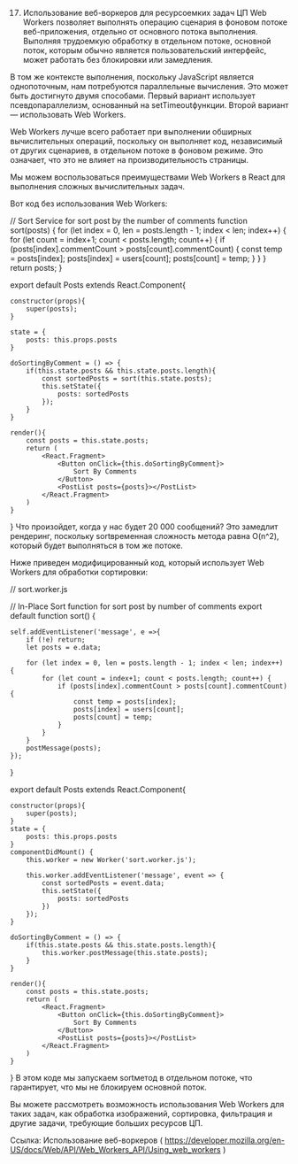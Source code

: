 17. Использование веб-воркеров для ресурсоемких задач ЦП
Web Workers позволяет выполнять операцию сценария в фоновом потоке веб-приложения, отдельно от основного потока выполнения. Выполняя трудоемкую обработку в отдельном потоке, основной поток, которым обычно является пользовательский интерфейс, может работать без блокировки или замедления.

В том же контексте выполнения, поскольку JavaScript является однопоточным, нам потребуются параллельные вычисления. Это может быть достигнуто двумя способами. Первый вариант использует псевдопараллелизм, основанный на setTimeoutфункции. Второй вариант — использовать Web Workers.

Web Workers лучше всего работает при выполнении обширных вычислительных операций, поскольку он выполняет код, независимый от других сценариев, в отдельном потоке в фоновом режиме. Это означает, что это не влияет на производительность страницы.

Мы можем воспользоваться преимуществами Web Workers в React для выполнения сложных вычислительных задач.

Вот код без использования Web Workers:

// Sort Service for sort post by the number of comments 
function sort(posts) {
    for (let index = 0, len = posts.length - 1; index < len; index++) {
        for (let count = index+1; count < posts.length; count++) {
            if (posts[index].commentCount > posts[count].commentCount) {
                const temp = posts[index];
                posts[index] = users[count];
                posts[count] = temp;
            }
        }
    }
    return posts;
}

export default Posts extends React.Component{

    constructor(props){
        super(posts);
    }

    state = {
        posts: this.props.posts
    }

    doSortingByComment = () => {
        if(this.state.posts && this.state.posts.length){
            const sortedPosts = sort(this.state.posts);
            this.setState({
                posts: sortedPosts
            });
        }
    }

    render(){
        const posts = this.state.posts;
        return (
            <React.Fragment>
                <Button onClick={this.doSortingByComment}>
                    Sort By Comments
                </Button>
                <PostList posts={posts}></PostList>
            </React.Fragment>
        )
    }
}
Что произойдет, когда у нас будет 20 000 сообщений? Это замедлит рендеринг, поскольку sortвременная сложность метода равна O(n^2), который будет выполняться в том же потоке.

Ниже приведен модифицированный код, который использует Web Workers для обработки сортировки:

// sort.worker.js

// In-Place Sort function for sort post by number of comments
export default  function sort() {
    
    self.addEventListener('message', e =>{
        if (!e) return;
        let posts = e.data;
        
        for (let index = 0, len = posts.length - 1; index < len; index++) {
            for (let count = index+1; count < posts.length; count++) {
                if (posts[index].commentCount > posts[count].commentCount) {
                    const temp = posts[index];
                    posts[index] = users[count];
                    posts[count] = temp;
                }
            }
        }
        postMessage(posts);
    });
}

export default Posts extends React.Component{

    constructor(props){
        super(posts);
    }
    state = {
        posts: this.props.posts
    }
    componentDidMount() {
        this.worker = new Worker('sort.worker.js');
        
        this.worker.addEventListener('message', event => {
            const sortedPosts = event.data;
            this.setState({
                posts: sortedPosts
            })
        });
    }

    doSortingByComment = () => {
        if(this.state.posts && this.state.posts.length){
            this.worker.postMessage(this.state.posts);
        }
    }

    render(){
        const posts = this.state.posts;
        return (
            <React.Fragment>
                <Button onClick={this.doSortingByComment}>
                    Sort By Comments
                </Button>
                <PostList posts={posts}></PostList>
            </React.Fragment>
        )
    }
}
В этом коде мы запускаем sortметод в отдельном потоке, что гарантирует, что мы не блокируем основной поток.

Вы можете рассмотреть возможность использования Web Workers для таких задач, как обработка изображений, сортировка, фильтрация и другие задачи, требующие больших ресурсов ЦП.

Ссылка: Использование веб-воркеров ( https://developer.mozilla.org/en-US/docs/Web/API/Web_Workers_API/Using_web_workers )
